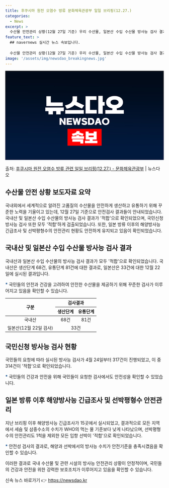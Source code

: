 ```yaml
---
title: 후쿠시마 원전 오염수 방류 문화체육관광부 일일 브리핑(12.27.)
categories:
  - News
excerpt: >
  수산물 안전관리 상황(12월 27일 기준) 우리 수산물, 일본산 수입 수산물 방사능 검사 결과 모두 적합입니…
feature_text: >
  ## navernews 실시간 뉴스 속보입니다.

  수산물 안전관리 상황(12월 27일 기준) 우리 수산물, 일본산 수입 수산물 방사능 검사 결과 모두 적합입니…
image: '/assets/img/newsdao_breakingnews.jpg'
---
```


![뉴스다오 속보](/assets/img/newsdao_breakingnews.jpg)

<p>출처: <a href="https://newsdao.kr/2882" rel="dofollow">후쿠시마 원전 오염수 방류 관련 일일 브리핑(12.27.) - 문화체육관광부</a> | 뉴스다오</p>

<h2 data-ke-size="size26">수산물 안전 상황 보도자료 요약</h2>
국내외에서 세계적으로 알려진 고품질의 수산물을 안전하게 생산하고 유통하기 위해 꾸준한 노력을 기울이고 있는데, 12월 27일 기준으로 안전검사 결과들이 안내되었습니다. 국내산 및 일본산 수입 수산물의 방사능 검사 결과가 '적합'으로 확인되었으며, 국민신청 방사능 검사 또한 모두 '적합'하게 검출되었습니다. 또한, 일본 방류 이후의 해양방사능 긴급조사 및 선박평형수의 안전관리 현황도 안전하게 유지되고 있음이 확인되었습니다.

<p data-ke-size="size16"></p>

<h2 data-ke-size="size24">국내산 및 일본산 수입 수산물 방사능 검사 결과</h2>
국내산과 일본산 수입 수산물의 방사능 검사 결과가 모두 '적합'으로 확인되었습니다. 국내산은 생산단계 68건, 유통단계 81건에 대한 결과로, 일본산은 33건에 대한 12월 22일에 실시된 결과입니다.

<b><span style="color: #1a5490;">* </span></b> 국민들의 안전과 건강을 고려하여 안전한 수산물을 제공하기 위해 꾸준한 검사가 이루어지고 있음을 확인할 수 있습니다.

<table>
<thead>
<tr>
<th scope="col" rowspan="2">구분</th>
<th scope="col" colspan="2">검사결과</th>
</tr>
<tr>
<th scope="col">생산단계</th>
<th scope="col">유통단계</th>
</tr>
</thead>
<tbody>
<tr>
<td style="text-align: center;">국내산</td>
<td style="text-align: center;">68건</td>
<td style="text-align: center;">81건</td>
</tr>
<tr>
<td style="text-align: center;">일본산(12월 22일 검사)</td>
<td style="text-align: center;" colspan="2">33건</td>
</tr>
</tbody>
</table>

<p data-ke-size="size16"></p>

<h2 data-ke-size="size24">국민신청 방사능 검사 현황</h2>
국민들의 요청에 따라 실시된 방사능 검사가 4월 24일부터 317건이 진행되었고, 이 중 314건이 '적합'으로 확인되었습니다.

<b><span style="color: #1a5490;">* </span></b> 국민들의 건강과 안전을 위해 국민들이 요청한 검사에서도 안전성을 확인할 수 있었습니다.

<p data-ke-size="size16"></p>

<h2 data-ke-size="size24">일본 방류 이후 해양방사능 긴급조사 및 선박평형수 안전관리</h2>
지난 브리핑 이후 해양방사능 긴급조사가 15곳에서 실시되었고, 결과적으로 모든 지역에서 세슘 및 삼중수소의 수치가 WHO의 먹는 물 기준보다 낮게 나타났으며, 선박평형수의 안전관리도 1척을 제외한 모든 입항 선박이 '적합'으로 확인되었습니다.

<b><span style="color: #1a5490;">* </span></b> 안전성 검사의 결과로, 해양과 선박에서의 방사능 수치가 안전기준을 충족시켰음을 확인할 수 있습니다.

<p data-ke-size="size16"></p>

이러한 결과로 국내 수산물 및 관련 시설의 방사능 안전관리 상황이 안정적이며, 국민들의 건강과 안전을 위한 강력한 보호조치가 이루어지고 있음을 확인할 수 있습니다. 

신속 뉴스 바로가기 👉 <a href="https://newsdao.kr" rel="dofollow">https://newsdao.kr</a>


